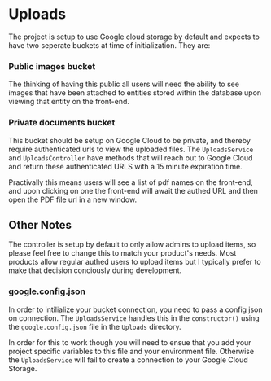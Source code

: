 # Uploads

The project is setup to use Google cloud storage by default and expects to have two seperate buckets at time of
initialization. They are:

### Public images bucket

The thinking of having this public all users will need the ability to see images that have been attached to entities
stored within the database upon viewing that entity on the front-end.

### Private documents bucket

This bucket should be setup on Google Cloud to be private, and thereby require authenticated urls to view the uploaded
files. The `UploadsService` and `UploadsController` have methods that will reach out to Google Cloud and return these
authenticated URLS with a 15 minute expiration time.

Practivally this means users will see a list of pdf names on the front-end, and upon clicking on one the front-end will
await the authed URL and then open the PDF file url in a new window.

## Other Notes

The controller is setup by default to only allow admins to upload items, so please feel free to change this to match
your product's needs. Most products allow regular authed users to upload items but I typically prefer to make that
decision conciously during development.

### google.config.json

In order to intilialize your bucket connection, you need to pass a config json on connection. The `UploadsService`
handles this in the `constructor()` using the `google.config.json` file in the `Uploads` directory.

In order for this to work though you will need to ensue that you add your project specific variables to this file and
your environment file. Otherwise the `UploadsService` will fail to create a connection to your Google Cloud Storage.